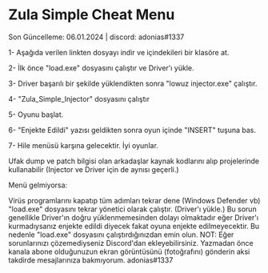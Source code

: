 # Zula Simple Cheat Menu

Son Güncelleme: 06.01.2024 | discord: adonias#1337

1- Aşağıda verilen linkten dosyayı indir ve içindekileri bir klasöre at.

2- İlk önce "load.exe" dosyasını çalıştır ve Driver'ı yükle.

3- Driver başarılı bir şekilde yüklendikten sonra "lowuz injector.exe" çalıştır.

4- "Zula_Simple_Injector" dosyasını çalıştır

5- Oyunu başlat.

6- "Enjekte Edildi" yazısı geldikten sonra oyun içinde "INSERT" tuşuna bas.

7- Hile menüsü karşına gelecektir. İyi oyunlar.

Ufak dump ve patch bilgisi olan arkadaşlar kaynak kodlarını alıp projelerinde kullanabilir (Injector ve Driver için de aynısı geçerli.)

Menü gelmiyorsa:

Virüs programlarını kapatıp tüm adımları tekrar dene (Windows Defender vb)
"load.exe" dosyasını tekrar yönetici olarak çalıştır. (Driver'ı yükle.)
Bu sorun genellikle Driver'ın doğru yüklenmemesinden dolayı olmaktadır eğer Driver'ı kurmadıysanız enjekte edildi diyecek fakat oyuna enjekte edilmeyecektir. Bu nedenle "load.exe" dosyasını çalıştırdığınızdan emin olun.
NOT: Eğer sorunlarınızı çözemediyseniz Discord'dan ekleyebilirsiniz. Yazmadan önce kanala abone olduğunuzun ekran görüntüsünü (fotoğrafını) gönderin aksi takdirde mesajlarınıza bakmıyorum. adonias#1337

